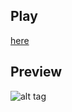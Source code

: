 ## Play
[here](https://alexanderspace100.github.io/sketchpad/)

## Preview
![alt tag](https://cloud.githubusercontent.com/assets/19293377/22565173/ea642dea-e98f-11e6-9d62-acf5eac1d258.png)
